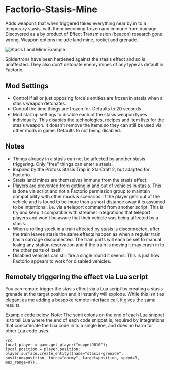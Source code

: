 # Factorio-Stasis-Mine
Adds weapons that when triggered takes everything near by in to a temporary stasis, with them becoming frozen and immune from damage.
Discovered as a by product of Effect Transmission (beacon) research gone wrong.
Weapon options include land mine, rocket and grenade.

![Stasis Land Mine Example](https://media.giphy.com/media/feaLga7G7lBaGcluQt/giphy.gif)

Spidertrons have been hardened against the stasis effect and so is unaffected. They also don't detonate enemy mines of any type as default in Factorio.



Mod Settings
------------

- Control if all or just opposing force's entities are frozen in stasis when a stasis weapon detonates.
- Control the time things are frozen for. Defaults to 20 seconds
- Mod startup settings to disable each of the stasis weapon types individually. This disables the technologies, recipes and item lists for the stasis weapon. It doesn't remove the items so they can still be used via other mods in game. Defaults to not being disabled.



Notes
-----

- Things already in a stasis can not be affected by another stasis triggering. Only "free" things can enter a stasis.
- Inspired by the Protoss Stasis Trap in StarCraft 2, but adapted for Factorio.
- Stasis land mines are themselves immune from the stasis effect.
- Players are prevented from getting in and out of vehicles in stasis. This is done via script and not a Factorio permission group to maintain compatibility with other mods & scenarios. If the player gets out of the vehicle and is found to be more than a short distance away it is assumed to be intentional, i.e. via a teleport command from another script. This is try and keep it compatible with streamer integrations that teleport players and won't be aware that their vehicle was being affected by a stasis.
- When a rolling stock in a train affected by stasis is disconnected, after the train leaves stasis the same effects happen as when a regular train has a carriage disconnected. The train parts will each be set to manual losing any station reservation and if the train is moving it may crash in to the other parts of itself.
- Disabled vehicles can still fire a single round it seems. This is just how Factorio appears to work for disabled vehicles.



Remotely triggering the effect via Lua script
---------------------------------------------

You can remote trigger the stasis effect via a Lua script by creating a stasis grenade at the target position and it instantly will explode. While this isn't as elegant as me adding a bespoke remote interface call, it gives the same results.

Example code below.
Note: The semi colons on the end of each Lua snippet is to tell Lua where the end of each code snippet is, required by integrations that concatenate the Lua code in to a single line, and does no harm for other Lua code uses.

```
/sc
local player = game.get_player("muppet9010");
local position = player.position;
player.surface.create_entity({name="stasis-grenade", position=position, force="enemy", target=position, speed=0, max_range=0});
```